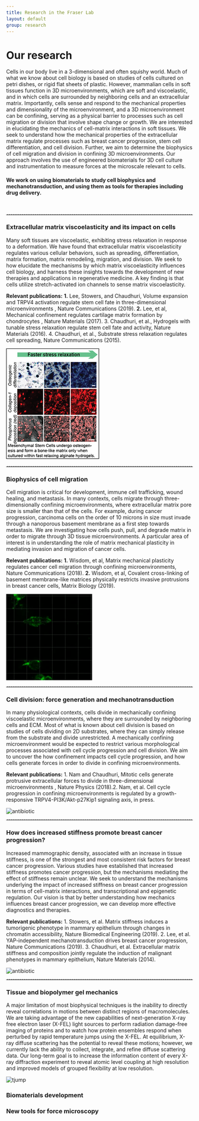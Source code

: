 ```yaml
---
title: Research in the Fraser Lab
layout: default
group: research
---
```


<div class="row">

# Our research
Cells in our body live in a 3-dimensional and often squishy world. Much of what we know about cell biology is based on studies of cells cultured on petri dishes, or rigid flat sheets of plastic. However, mammalian cells in soft tissues function in 3D microenvironments, which are soft and viscoelastic, and in which cells are surrounded by neighboring cells and an extracellular matrix. Importantly, cells sense and respond to the mechanical properties and dimensionality of the microenvironment, and a 3D microenvironment can be confining, serving as a physical barrier to processes such as cell migration or division that involve shape change or growth. We are interested in elucidating the mechanics of cell-matrix interactions in soft tissues. We seek to understand how the mechanical properties of the extracellular matrix regulate processes such as breast cancer progression, stem cell differentiation, and cell division. Further, we aim to determine the biophysics of cell migration and division in confining 3D microenvironments. Our approach involves the use of engineered biomaterials for 3D cell culture and instrumentation to measure forces at the microscale relevant to cells.
<br>
#### We work on using biomaterials to study cell biophysics and mechanotransduction, and using them as tools for therapies including drug delivery. 
<br>


</div>
<hr style="border: none; border-top: 1px dashed #ccc; height: 1px;"/>
<div class="row">

### Extracellular matrix viscoelasticity and its impact on cells
<div class="col-md-7 order-md-1 ">

Many soft tissues are viscoelastic, exhibiting stress relaxation in response to a deformation. We have found that extracellular matrix viscoelasticity regulates various cellular behaviors, such as spreading, differentiation, matrix formation, matrix remodeling, migration, and division. We seek to how elucidate the mechanisms by which matrix viscoelasticity influences cell biology, and harness these insights towards the development of new therapies and applications in regenerative medicine. A key finding is that cells utilize stretch-activated ion channels to sense matrix viscoelasticity.

**Relevant publications:** **1.** Lee, Stowers, and Chaudhuri, Volume expansion and TRPV4 activation regulate stem cell fate in three-dimensional microenvironments , Nature Communications (2019). **2.** Lee, et al, Mechanical confinement regulates cartilage matrix formation by chondrocytes , Nature Materials (2017). 3. Chaudhuri, et al., Hydrogels with tunable stress relaxation regulate stem cell fate and activity, Nature Materials (2016). 4. Chaudhuri, et al., Substrate stress relaxation regulates cell spreading, Nature Communications (2015).

</div>
<div class="col-md-5 order-md-2 align-self-center">
 <img src="/static/img/research/RD1.jpg" class="img-fluid" alt="Viscoelasticity">
</div>
</div>
<hr style="border: none; border-top: 1px dashed #ccc; height: 1px;"/>

<div class="row">

### Biophysics of cell migration
  <div class="col-md-7 order-md-2">

Cell migration is critical for development, immune cell trafficking, wound healing, and metastasis. In many contexts, cells migrate through three-dimensionally confining microenvironments, where extracellular matrix pore size is smaller than that of the cells. For example, during cancer progression, carcinoma cells on the order of 10 microns in size must invade through a nanoporous basement membrane as a first step towards metastasis. We are investigating how cells push, pull, and degrade matrix in order to migrate through 3D tissue microenvironments. A particular area of interest is in understanding the role of matrix mechanical plasticity in mediating invasion and migration of cancer cells.

**Relevant publications:** **1.** Wisdom, et al, Matrix mechanical plasticity regulates cancer cell migration through confining microenvironments, Nature Communications (2018). **2.** Wisdom, et al, Covalent cross-linking of basement membrane-like matrices physically restricts invasive protrusions in breast cancer cells, Matrix Biology (2019).

  </div>
  <div class="col-md-5 order-md-1 align-self-center">
    <img src="/static/img/research/RD2.gif" class="img-fluid" alt="Migration gif">
  </div>
</div>

<hr style="border: none; border-top: 1px dashed #ccc; height: 1px;" />

<div class="row">

###  Cell division: force generation and mechanotransduction

<div class="col-md-7 order-md-1 ">

In many physiological contexts, cells divide in mechanically confining viscoelastic microenvironments, where they are surrounded by neighboring cells and ECM. Most of what is known about cell division is based on studies of cells dividing on 2D substrates, where they can simply release from the substrate and divide unrestricted. A mechanically confining microenvironment would be expected to restrict various morphological processes associated with cell cycle progression and cell division. We aim to uncover the how confinement impacts cell cycle progression, and how cells generate forces in order to divide in confining microenvironments.

**Relevant publications:** 1. Nam and Chaudhuri, Mitotic cells generate protrusive extracellular forces to divide in three-dimensional microenvironments , Nature Physics (2018).2. Nam, et al. Cell cycle progression in confining microenvironments is regulated by a growth-responsive TRPV4-PI3K/Akt-p27Kip1 signaling axis, in press.
</div>

<div class="col-md-5 order-md-2 align-self-center">

<img class="img-fluid" src="/static/img/pub/2019_li_pellegrino.jpg" alt="antibiotic">
</div>
</div>
<hr style="border: none; border-top: 1px dashed #ccc; height: 1px;"/>
<div class="row">

### How does increased stiffness promote breast cancer progression?

<div class="col-md-7 order-md-1 ">

Increased mammographic density, associated with an increase in tissue stiffness, is one of the strongest and most consistent risk factors for breast cancer progression. Various studies have established that increased stiffness promotes cancer progression, but the mechanisms mediating the effect of stiffness remain unclear. We seek to understand the mechanisms underlying the impact of increased stiffness on breast cancer progression in terms of cell-matrix interactions, and transcriptional and epigenetic regulation. Our vision is that by better understanding how mechanics influences breast cancer progression, we can develop more effective diagnostics and therapies.

**Relevant publications:** 1. Stowers, et al. Matrix stiffness induces a tumorigenic phenotype in mammary epithelium through changes in chromatin accessibility, Nature Biomedical Engineering (2019). 
2. Lee, et al. YAP-independent mechanotransduction drives breast cancer progression, Nature Communications (2019). 
3. Chaudhuri, et al. Extracellular matrix stiffness and composition jointly regulate the induction of malignant phenotypes in mammary epithelium, Nature Materials (2014).
</div>

<div class="col-md-5 order-md-2 align-self-center">

<img class="img-fluid" src="/static/img/pub/2019_li_pellegrino.jpg" alt="antibiotic">
</div>
</div>
<hr style="border: none; border-top: 1px dashed #ccc; height: 1px;"/>
<div class="row">

### Tissue and biopolymer gel mechanics

<div class="col-md-7 order-md-1">

A major limitation of most biophysical techniques is the inability to directly reveal correlations in motions between distinct regions of macromolecules.
We are taking advantage of the new capabilities of next-generation X-ray free electron laser (X-FEL) light sources to perform radiation damage-free imaging of proteins and to watch how protein ensembles respond when perturbed by rapid temperature jumps using the X-FEL.
At equilibrium, X-ray diffuse scattering has the potential to reveal these motions; however, we currently lack the ability to collect, integrate, and refine diffuse scattering data.
Our long-term goal is to increase the information content of every X-ray diffraction experiment to reveal atomic level coupling at high resolution and improved models of grouped flexibility at low resolution.
</div>

<div class="col-md-5 order-md-2 align-self-center ">
<img class="img-fluid" src="/static/img/pub/2019_thompson.jpg" alt="tjump">
</div>

</div>

### Biomaterials development


### New tools for force microscopy